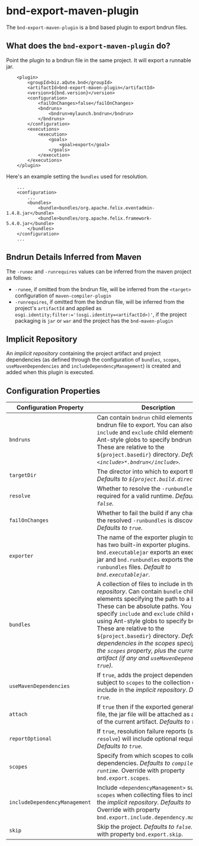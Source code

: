 # bnd-export-maven-plugin

The `bnd-export-maven-plugin` is a bnd based plugin to export bndrun files.

## What does the `bnd-export-maven-plugin` do?

Point the plugin to a bndrun file in the same project. It will export a runnable jar.

```
    <plugin>
        <groupId>biz.aQute.bnd</groupId>
        <artifactId>bnd-export-maven-plugin</artifactId>
        <version>${bnd.version}</version>
        <configuration>
            <failOnChanges>false</failOnChanges>
            <bndruns>
                <bndrun>mylaunch.bndrun</bndrun>
            </bndruns>
        </configuration>
        <executions>
            <execution>
                <goals>
                    <goal>export</goal>
                </goals>
            </execution>
        </executions>
    </plugin>
```

Here's an example setting the `bundles` used for resolution.

```
    ...
    <configuration>
        ...
        <bundles>
            <bundle>bundles/org.apache.felix.eventadmin-1.4.8.jar</bundle>
            <bundle>bundles/org.apache.felix.framework-5.4.0.jar</bundle>
        </bundles>
    </configuration>
    ...
```

## Bndrun Details Inferred from Maven

The `-runee` and `-runrequires` values can be inferred from the maven project as follows:

  * `-runee`, if omitted from the bndrun file, will be inferred from the `<target>` configuration of `maven-compiler-plugin`
  * `-runrequires`, if omitted from the bndrun file, will be inferred from the project's `artifactId` and applied as `osgi.identity;filter:='(osgi.identity=<artifactId>)'`, if the project packaging is `jar` or `war` and the project has the `bnd-maven-plugin`

## Implicit Repository

An *implicit repository* containing the project artifact and project dependencies (as defined through the configuration of `bundles`, `scopes`, `useMavenDependencies` and `includeDependencyManagement`) is created and added when this plugin is executed.

## Configuration Properties

|Configuration Property       | Description |
| ---                         | ---         |
|`bndruns`                    | Can contain `bndrun` child elements naming a bndrun file to export. You can also specify `include` and `exclude` child elements using Ant-style globs to specify bndrun files. These are relative to the `${project.basedir}` directory. _Defaults to `<include>*.bndrun</include>`._|
|`targetDir`                  | The director into which to export the result. _Defaults to `${project.build.directory}`._|
|`resolve`                    | Whether to resolve the `-runbundles` required for a valid runtime. _Defaults to `false`._|
|`failOnChanges`              | Whether to fail the build if any change in the resolved `-runbundles` is discovered. _Defaults to `true`._|
|`exporter`                   | The name of the exporter plugin to use. Bnd has two built-in exporter plugins. `bnd.executablejar` exports an executable jar and `bnd.runbundles` exports the `-runbundles` files. _Default to `bnd.executablejar`._|
|`bundles`                    | A collection of files to include in the *implicit repository*. Can contain `bundle` child elements specifying the path to a bundle. These can be absolute paths. You can also specify `include` and `exclude` child elements using Ant-style globs to specify bundles. These are relative to the `${project.basedir}` directory. _Defaults to dependencies in the scopes specified by the `scopes` property, plus the current artifact (if any and `useMavenDependencies` is `true`)._ |
|`useMavenDependencies`       | If `true`, adds the project dependencies subject to `scopes` to the collection of files to include in the *implicit repository*. _Defaults to `true`._|
|`attach`                     | If `true` then if the exported generates a jar file, the jar file will be attached as an output of the current artifact. _Defaults to `true`._|
|`reportOptional`             | If `true`, resolution failure reports (see `resolve`) will include optional requirements. _Defaults to `true`._|
|`scopes`                     | Specify from which scopes to collect dependencies. _Defaults to `compile, runtime`._ Override with property `bnd.export.scopes`.|
|`includeDependencyManagement`| Include `<dependencyManagement>` subject to `scopes` when collecting files to include in the *implicit repository*. _Defaults to `false`._ Override with property `bnd.export.include.dependency.management`.|
|`skip`                       | Skip the project. _Defaults to `false`._ Override with property `bnd.export.skip`.|
